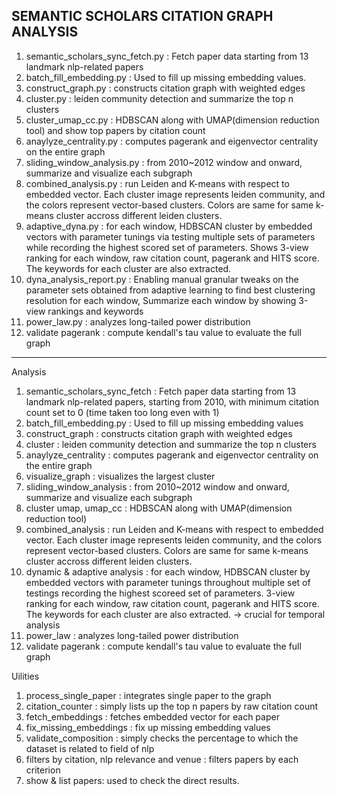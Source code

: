 SEMANTIC SCHOLARS CITATION GRAPH ANALYSIS
---------------------------------------------------------------------------------------------------------------------------------------------------------------------------------------------------------------------------------------------------------------
1. semantic_scholars_sync_fetch.py : Fetch paper data starting from 13 landmark nlp-related papers
2. batch_fill_embedding.py : Used to fill up missing embedding values.
3. construct_graph.py : constructs citation graph with weighted edges
4. cluster.py : leiden community detection and summarize the top n clusters
5. cluster_umap_cc.py : HDBSCAN along with UMAP(dimension reduction tool) and show top papers by citation count
6. anaylyze_centrality.py : computes pagerank and eigenvector centrality on the entire graph
7. sliding_window_analysis.py : from 2010~2012 window and onward, summarize and visualize each subgraph
8. combined_analysis.py : run Leiden and K-means with respect to embedded vector. Each cluster image represents leiden community, and the colors represent vector-based clusters. Colors are same for same k-means cluster accross different leiden clusters.
9. adaptive_dyna.py : for each window, HDBSCAN cluster by embedded vectors with parameter tunings via testing multiple sets of parameters while recording the highest scored set of parameters. Shows 3-view ranking for each window, raw citation count, pagerank and HITS score. The keywords for each cluster are also extracted.
10. dyna_analysis_report.py : Enabling manual granular tweaks on the parameter sets obtained from adaptive learning to find best clustering resolution for each window, Summarize each window by showing 3-view rankings and keywords
11. power_law.py : analyzes long-tailed power distribution
12. validate pagerank : compute kendall's tau value to evaluate the full graph
---------------------------------------------------------------------------------------------------------------------------------------------------------------------------------------------------------------------------------------------------------------
Analysis
1. semantic_scholars_sync_fetch : Fetch paper data starting from 13 landmark nlp-related papers, starting from 2010, with minimum citation count set to 0 (time taken too long even with 1)
2. batch_fill_embedding.py : Used to fill up missing embedding values
3. construct_graph : constructs citation graph with weighted edges
4. cluster : leiden community detection and summarize the top n clusters
5. anaylyze_centrality : computes pagerank and eigenvector centrality on the entire graph
6. visualize_graph : visualizes the largest cluster
7. sliding_window_analysis : from 2010~2012 window and onward, summarize and visualize each subgraph
8. cluster umap, umap_cc : HDBSCAN along with UMAP(dimension reduction tool)
9. combined_analysis : run Leiden and K-means with respect to embedded vector. Each cluster image represents leiden community, and the colors represent vector-based clusters. Colors are same for same k-means cluster accross different leiden clusters.
10. dynamic & adaptive analysis : for each window, HDBSCAN cluster by embedded vectors with parameter tunings throughout multiple set of testings recording the highest scoreed set of parameters. 3-view ranking for each window, raw citation count, pagerank and HITS score. The keywords for each cluster are also extracted. -> crucial for temporal analysis 
11. power_law : analyzes long-tailed power distribution
12. validate pagerank : compute kendall's tau value to evaluate the full graph

Uilities
1. process_single_paper : integrates single paper to the graph
2. citation_counter : simply lists up the top n papers by raw citation count
3. fetch_embeddings : fetches embedded vector for each paper
4. fix_missing_embeddings : fix up missing embedding values
5. validate_composition : simply checks the percentage to which the dataset is related to field of nlp
6. filters by citation, nlp relevance and venue : filters papers by each criterion
7. show & list papers: used to check the direct results.

